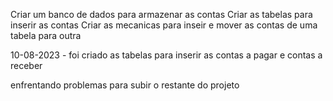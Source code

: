 Criar um banco de dados para armazenar as contas 
Criar as tabelas para inserir as contas 
Criar as mecanicas para inseir e mover as contas de uma tabela para outra 



10-08-2023 - foi criado as tabelas para inserir as contas a pagar e contas a receber 



enfrentando problemas para subir o restante do projeto 
